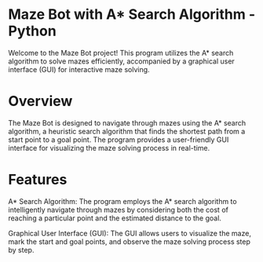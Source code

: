 # Maze Bot with A* Search Algorithm - Python
Welcome to the Maze Bot project! This program utilizes the A* search algorithm to solve mazes efficiently, accompanied by a graphical user interface (GUI) for interactive maze solving.

# Overview
The Maze Bot is designed to navigate through mazes using the A* search algorithm, a heuristic search algorithm that finds the shortest path from a start point to a goal point. The program provides a user-friendly GUI interface for visualizing the maze solving process in real-time.

# Features
A* Search Algorithm: The program employs the A* search algorithm to intelligently navigate through mazes by considering both the cost of reaching a particular point and the estimated distance to the goal.

Graphical User Interface (GUI): The GUI allows users to visualize the maze, mark the start and goal points, and observe the maze solving process step by step.

